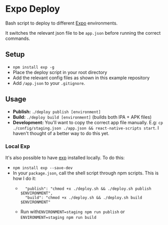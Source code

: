 # Expo Deploy

Bash script to deploy to different [Expo](https://expo.io) environments.

It switches the relevant json file to be `app.json` before running the correct commands.

## Setup

  - `npm install exp -g`
  - Place the deploy script in your root directory
  - Add the relevant config files as shown in this example repository
  - Add `/app.json` to your `.gitignore`.

## Usage

  - **Publish:** `./deploy publish [environment]`
  - **Build:** `./deploy build [environment]` (builds both IPA + APK files)
  - **Development:** You'll want to copy the correct app file manually. E.g: `cp ./config/staging.json ./app.json && react-native-scripts start`. I haven't thought of a better way to do this yet.

### Local Exp

It's also possible to have [exp](https://github.com/expo/exp) installed locally. To do this:

  - `npm install exp --save-dev`
  - In your `package.json`, call the shell script through npm scripts. This is how I do it:
    - ```
        "publish": "chmod +x ./deploy.sh && ./deploy.sh publish $ENVIRONMENT",
        "build": "chmod +x ./deploy.sh && ./deploy.sh build $ENVIRONMENT"
      ```
    - Run with`ENVIRONMENT=staging npm run publish` or `ENVIRONMENT=staging npm run build`
